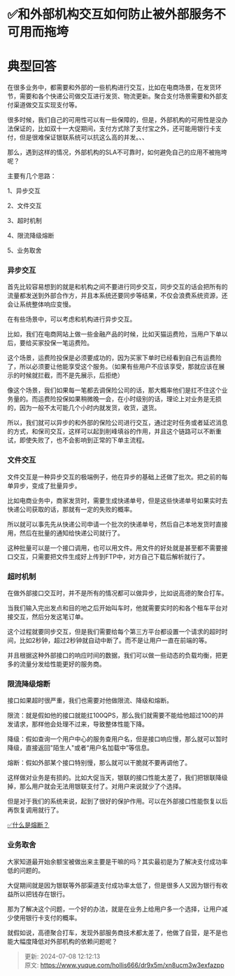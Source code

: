 # ✅和外部机构交互如何防止被外部服务不可用而拖垮

# 典型回答


在很多业务中，都需要和外部的一些机构进行交互，比如在电商场景，在发货环节，需要和各个快递公司做交互进行发货、物流更新。聚合支付场景需要和外部支付渠道做交互实现支付等。



很多时候，我们自己的可用性可以有一些保障的，但是，外部机构的可用性是没办法保证的，比如双十一大促期间，支付方式除了支付宝之外，还可能用银行卡支付，但是很难保证银联系统可以抗这么高的并发。、、



那么，遇到这样的情况，外部机构的SLA不可靠时，如何避免自己的应用不被拖垮呢？



主要有几个思路：



1、异步交互

2、文件交互

3、超时机制

4、限流降级熔断

5、业务取舍



### 异步交互


首先比较容易想到的就是和机构之间不要进行同步交互，同步交互的话会把所有的流量都发送到外部合作方，并且本系统还要同步等结果，不仅会浪费系统资源，还会让系统整体响应变慢。



在有些场景中，可以考虑和机构进行异步交互。



比如，我们在电商网站上做一些金融产品的时候，比如天猫运费险，当用户下单以后，要给买家投保一笔运费险。



这个场景，运费险投保是必须要成功的，因为买家下单时已经看到自己有运费险了，所以必须要让他能享受这个服务。（如果有些用户不应该享受，那就应该在展示的时候就拦截，而不是先展示，后拒绝）



像这个场景，我们如果每一笔都去调保险公司的话，那大概率他们是扛不住这个业务量的。而运费险投保如果稍微晚一会，在小时级别的话，理论上对业务是无损的，因为一般不太可能几个小时内就发货，收货，退货。



所以，我们就可以异步的和外部的保险公司进行交互，通过定时任务或者延迟消息的方式，和保司交互，这样可以起到削峰填谷的作用，并且这个链路可以不断重试，即使失败了，也不会影响到正常的下单主流程。





### 文件交互


文件交互是一种异步交互的极端例子，他在异步的基础上还做了批次。把之前的每单异步，变成了批量异步。



比如电商业务中，商家发货时，需要生成快递单号，但是这些快递单号如果实时去快递公司获取的话，那就有一定的失败的概率。



所以就可以事先先从快递公司申请一个批次的快递单号，然后自己本地发货时直接用，然后在批量的通知给快递公司就行了。



这种批量可以是一个接口调用，也可以用文件。用文件的好处就是甚至都不需要接口交互，只需要把文件生成好上传到FTP中，对方自己下载后解析就行了。



### 超时机制


在做外部接口交互时，并不是所有的情况都可以做异步，比如说高德的聚合打车。



当我们输入完出发点和目的地之后开始叫车时，他就需要实时的和各个租车平台对接交互，然后分发这笔订单。



这个过程就要同步交互，但是我们需要给每个第三方平台都设置一个请求的超时时间，比如2秒钟，超过2秒钟就自动中断了。而不是让用户一直在前端的等。



并且根据这种外部接口的响应时间的数据，我们可以做一些动态的负载均衡，把更多的流量分发给性能更好的服务商。





### 限流降级熔断


接口如果超时很严重，我们也需要对他做限流、降级和熔断。



限流：就是假如他的接口就能扛100QPS，那么我们就需要不能给他超过100的并发请求，那样他会处理不过来，导致整体性能下降。



降级：假如查询一个用户中心的服务查用户名，但是接口响应慢，那么就可以暂时降级，直接返回"陌生人"或者“用户名加载中”等信息。



熔断：假如外部某个接口特别慢，那么就可以干脆就不要再调他了。



这样做对业务是有损的。比如大促当天，银联的接口性能太差了，我们把银联降级掉，那么用户就会无法用银联支付了。对用户来说就少了个选择。



但是对于我们的系统来说，起到了很好的保护作用。可以在外部接口性能恢复以后再恢复调用就行了。



[✅什么是熔断？](https://www.yuque.com/hollis666/dr9x5m/fdequc)





### 业务取舍


大家知道最开始余额宝被做出来主要是干嘛的吗？其实最初是为了解决支付成功率低的问题的。



大促期间就是因为银联等外部渠道支付成功率太低了，但是很多人又因为银行有收益所以把钱存在银行。



那为了解决这个问题，一个好的办法，就是在业务上给用户多一个选择，让用户减少使用银行卡支付的概率。



就假如说，高德聚合打车，发现外部服务商技术都太差了，他做了自营，是不是也能大幅度降低对外部机构的依赖问题呢？



> 更新: 2024-07-08 12:12:13  
> 原文: <https://www.yuque.com/hollis666/dr9x5m/xn8ucm3w3exfazpp>